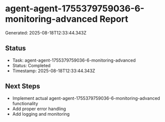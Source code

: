 # agent-agent-1755379759036-6-monitoring-advanced Report

Generated: 2025-08-18T12:33:44.343Z

## Status
- Task: agent-agent-1755379759036-6-monitoring-advanced
- Status: Completed
- Timestamp: 2025-08-18T12:33:44.343Z

## Next Steps
- Implement actual agent-agent-1755379759036-6-monitoring-advanced functionality
- Add proper error handling
- Add logging and monitoring
